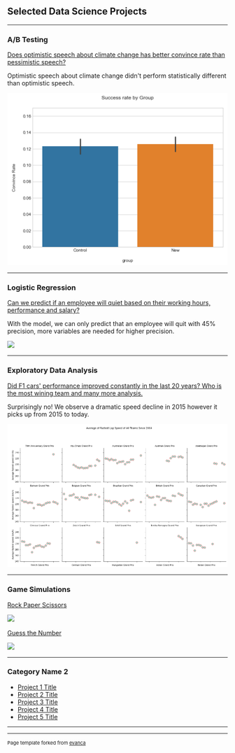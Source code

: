 ## Selected Data Science Projects

---

### A/B Testing

[Does optimistic speech about climate change has better convince rate than pessimistic speech?](/sample_page)

Optimistic speech about climate change didn't perform statistically different than optimistic speech.

<img src="images/climate.PNG?raw=true"/>

---
### Logistic Regression

[Can we predict if an employee will quiet based on their working hours, performance and salary?](/pdf/sample_presentation.pdf)

With the model, we can only predict that an employee will quit with 45% precision, more variables are needed for higher precision.   

<img src="empperformace.PNG?raw=true"/>

---
### Exploratory Data Analysis

[Did F1 cars' performance improved constantly in the last 20 years? Who is the most wining team and many more analysis.](http://example.com/)

Surprisingly no! We observe a dramatic speed decline in 2015 however it picks up from 2015 to today.

<img src="images/f1pic.PNG?raw=true"/>

---
### Game Simulations

[Rock Paper Scissors](http://example.com/)

<img src="rockpaperse.png?raw=true"/>

[Guess the Number](http://example.com/)

<img src="guessthenumber.jpg?raw=true"/>

---

### Category Name 2

- [Project 1 Title](http://example.com/)
- [Project 2 Title](http://example.com/)
- [Project 3 Title](http://example.com/)
- [Project 4 Title](http://example.com/)
- [Project 5 Title](http://example.com/)

---




---
<p style="font-size:11px">Page template forked from <a href="https://github.com/evanca/quick-portfolio">evanca</a></p>
<!-- Remove above link if you don't want to attibute -->
